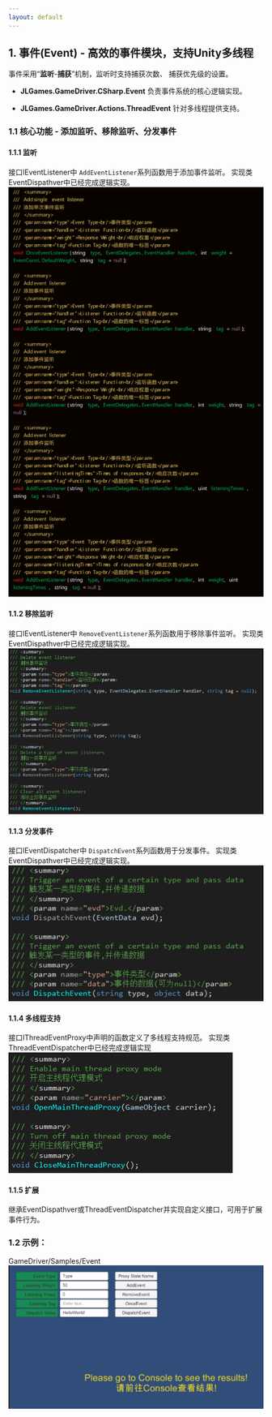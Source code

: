 ```yaml
---
layout: default
---
```

## 1. 事件(Event) - 高效的事件模块，支持Unity多线程

事件采用“**监听**-**捕获**”机制，监听时支持捕获次数、 捕获优先级的设置。

+ **JLGames.GameDriver.CSharp.Event** 负责事件系统的核心逻辑实现。

+ **JLGames.GameDriver.Actions.ThreadEvent** 针对多线程提供支持。

### 1.1 核心功能 - 添加监听、移除监听、分发事件

#### 1.1.1 监听
接口IEventListener中  `AddEventListener`系列函数用于添加事件监听。
实现类EventDispathver中已经完成逻辑实现。
![image](assets/img/event_2.png)

#### 1.1.2 移除监听
接口IEventListener中 `RemoveEventListener`系列函数用于移除事件监听。
实现类EventDispathver中已经完成逻辑实现。
![image](assets/img/event_3.png)

#### 1.1.3 分发事件
接口IEventDispatcher中 `DispatchEvent`系列函数用于分发事件。
实现类EventDispathver中已经完成逻辑实现。
![image](assets/img/event_4.png)

#### 1.1.4 多线程支持
接口IThreadEventProxy中声明的函数定义了多线程支持规范。
实现类ThreadEventDispatcher中已经完成逻辑实现
![image](assets/img/event_5.png)

#### 1.1.5 扩展
继承EventDispathver或ThreadEventDispatcher并实现自定义接口，可用于扩展事件行为。

### 1.2 示例：
GameDriver/Samples/Event
![image](assets/img/event_1.png)